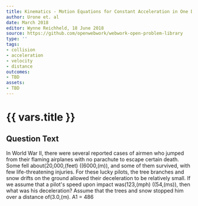 ```yaml
---
title: Kinematics - Motion Equations for Constant Acceleration in One Dimension
author: Urone et. al
date: March 2018
editor: Wynne Reichheld, 18 June 2018
source: https://github.com/openwebwork/webwork-open-problem-library
type: ''
tags:
- collision
- acceleration
- velocity
- distance
outcomes:
- TBD
assets:
- TBD
---
```

# {{ vars.title }}

## Question Text

In World War II, there were several reported cases of airmen who jumped from their flaming airplanes with no parachute to escape certain death. Some fell about(20,000,(feet) ((6000,(m)), and some of them survived, with few life-threatening injuries. For these lucky pilots, the tree branches and snow drifts on the ground allowed their deceleration to be relatively small. If we assume that a pilot's speed upon impact was(123,(mph) ((54,(ms)), then what was his deceleration? Assume that the trees and snow stopped him over a distance of(3.0,(m).
A1 = 486